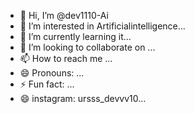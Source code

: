 - 👋 Hi, I’m @dev1110-Ai
- 👀 I’m interested in Artificialintelligence...
- 🌱 I’m currently learning it...
- 💞️ I’m looking to collaborate on ...
- 📫 How to reach me ...
- 😄 Pronouns: ...
- ⚡ Fun fact: ...
- 😄 instagram: ursss_devvv10...
<!---
dev1110-Ai/dev1110-Ai is a ✨ special ✨ repository because its `README.md` (this file) appears on your GitHub profile.
You can click the Preview link to take a look at your changes.
--->
